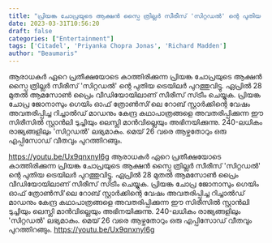 ```yaml
---
title: "പ്രിയങ്ക ചോപ്രയുടെ ആക്ഷൻ സ്പൈ ത്രില്ലർ സീരീസ് 'സിറ്റഡല്‍' ന്റെ പുതിയ ട്രെയിലര്‍"
date: 2023-03-31T10:56:20
draft: false
categories: ["Entertainment"]
tags: ['Citadel', 'Priyanka Chopra Jonas', 'Richard Madden']
author: "Beaumaris"
---
```


ആരാധകര്‍ ഏറെ പ്രതീക്ഷയോടെ കാത്തിരിക്കുന്ന പ്രിയങ്ക ചോപ്രയുടെ ആക്ഷൻ സ്പൈ ത്രില്ലർ സീരീസ് 'സിറ്റഡല്‍' ന്റെ പുതിയ ട്രെയിലര്‍ പുറത്തുവിട്ടു. ഏപ്രില്‍ 28 മുതല്‍ ആമസോണ്‍ പ്രൈം വീഡിയോയിലാണ് സീരീസ് സ്‍ട്രീം ചെയ്യുക. പ്രിയങ്ക ചോപ്ര ജോനാസും ഗെയിം ഓഫ് ത്രോൺസി'ലെ റോബ് സ്റ്റാർക്കിന്റെ വേഷം അവതരിപ്പിച്ച റിച്ചാൽഡ് മാഡനും കേന്ദ്ര കഥാപാത്രങ്ങളെ അവതരിപ്പിക്കുന്ന ഈ സിരീസിൽ സ്റ്റാൻലി ടുച്ചിയും ലെസ്ലി മാൻവില്ലെയും അഭിനയിക്കുന്നു. 240-ലധികം രാജ്യങ്ങളിലും 'സിറ്റഡൽ' ലഭ്യമാകും. മെയ് 26 വരെ ആഴ്ചതോറും ഒരു എപ്പിസോഡ് വീതവും പുറത്തിറങ്ങും.

https://youtu.be/Ux9qnxnyl6g
ആരാധകര്‍ ഏറെ പ്രതീക്ഷയോടെ കാത്തിരിക്കുന്ന പ്രിയങ്ക ചോപ്രയുടെ ആക്ഷൻ സ്പൈ ത്രില്ലർ സീരീസ് 'സിറ്റഡല്‍' ന്റെ പുതിയ ട്രെയിലര്‍ പുറത്തുവിട്ടു. ഏപ്രില്‍ 28 മുതല്‍ ആമസോണ്‍ പ്രൈം വീഡിയോയിലാണ് സീരീസ് സ്‍ട്രീം ചെയ്യുക. പ്രിയങ്ക ചോപ്ര ജോനാസും ഗെയിം ഓഫ് ത്രോൺസി'ലെ റോബ് സ്റ്റാർക്കിന്റെ വേഷം അവതരിപ്പിച്ച റിച്ചാൽഡ് മാഡനും കേന്ദ്ര കഥാപാത്രങ്ങളെ അവതരിപ്പിക്കുന്ന ഈ സിരീസിൽ സ്റ്റാൻലി ടുച്ചിയും ലെസ്ലി മാൻവില്ലെയും അഭിനയിക്കുന്നു. 240-ലധികം രാജ്യങ്ങളിലും 'സിറ്റഡൽ' ലഭ്യമാകും. മെയ് 26 വരെ ആഴ്ചതോറും ഒരു എപ്പിസോഡ് വീതവും പുറത്തിറങ്ങും. https://youtu.be/Ux9qnxnyl6g
